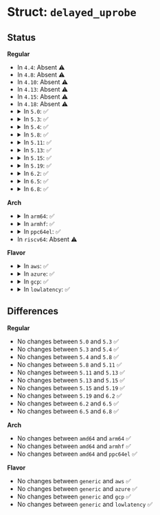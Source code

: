 # Struct: <code>delayed_uprobe</code>

## Status
<b>Regular</b>
<ul>
<li>
In <code>4.4</code>: Absent ⚠️
</li>
<li>
In <code>4.8</code>: Absent ⚠️
</li>
<li>
In <code>4.10</code>: Absent ⚠️
</li>
<li>
In <code>4.13</code>: Absent ⚠️
</li>
<li>
In <code>4.15</code>: Absent ⚠️
</li>
<li>
In <code>4.18</code>: Absent ⚠️
</li>
<li>
<details>
<summary>In <code>5.0</code>: ✅</summary>

```c
struct delayed_uprobe {
    struct list_head list;
    struct uprobe *uprobe;
    struct mm_struct *mm;
};
```
</details>
</li>
<li>
<details>
<summary>In <code>5.3</code>: ✅</summary>

```c
struct delayed_uprobe {
    struct list_head list;
    struct uprobe *uprobe;
    struct mm_struct *mm;
};
```
</details>
</li>
<li>
<details>
<summary>In <code>5.4</code>: ✅</summary>

```c
struct delayed_uprobe {
    struct list_head list;
    struct uprobe *uprobe;
    struct mm_struct *mm;
};
```
</details>
</li>
<li>
<details>
<summary>In <code>5.8</code>: ✅</summary>

```c
struct delayed_uprobe {
    struct list_head list;
    struct uprobe *uprobe;
    struct mm_struct *mm;
};
```
</details>
</li>
<li>
<details>
<summary>In <code>5.11</code>: ✅</summary>

```c
struct delayed_uprobe {
    struct list_head list;
    struct uprobe *uprobe;
    struct mm_struct *mm;
};
```
</details>
</li>
<li>
<details>
<summary>In <code>5.13</code>: ✅</summary>

```c
struct delayed_uprobe {
    struct list_head list;
    struct uprobe *uprobe;
    struct mm_struct *mm;
};
```
</details>
</li>
<li>
<details>
<summary>In <code>5.15</code>: ✅</summary>

```c
struct delayed_uprobe {
    struct list_head list;
    struct uprobe *uprobe;
    struct mm_struct *mm;
};
```
</details>
</li>
<li>
<details>
<summary>In <code>5.19</code>: ✅</summary>

```c
struct delayed_uprobe {
    struct list_head list;
    struct uprobe *uprobe;
    struct mm_struct *mm;
};
```
</details>
</li>
<li>
<details>
<summary>In <code>6.2</code>: ✅</summary>

```c
struct delayed_uprobe {
    struct list_head list;
    struct uprobe *uprobe;
    struct mm_struct *mm;
};
```
</details>
</li>
<li>
<details>
<summary>In <code>6.5</code>: ✅</summary>

```c
struct delayed_uprobe {
    struct list_head list;
    struct uprobe *uprobe;
    struct mm_struct *mm;
};
```
</details>
</li>
<li>
<details>
<summary>In <code>6.8</code>: ✅</summary>

```c
struct delayed_uprobe {
    struct list_head list;
    struct uprobe *uprobe;
    struct mm_struct *mm;
};
```
</details>
</li>
</ul>
<b>Arch</b>
<ul>
<li>
<details>
<summary>In <code>arm64</code>: ✅</summary>

```c
struct delayed_uprobe {
    struct list_head list;
    struct uprobe *uprobe;
    struct mm_struct *mm;
};
```
</details>
</li>
<li>
<details>
<summary>In <code>armhf</code>: ✅</summary>

```c
struct delayed_uprobe {
    struct list_head list;
    struct uprobe *uprobe;
    struct mm_struct *mm;
};
```
</details>
</li>
<li>
<details>
<summary>In <code>ppc64el</code>: ✅</summary>

```c
struct delayed_uprobe {
    struct list_head list;
    struct uprobe *uprobe;
    struct mm_struct *mm;
};
```
</details>
</li>
<li>
In <code>riscv64</code>: Absent ⚠️
</li>
</ul>
<b>Flavor</b>
<ul>
<li>
<details>
<summary>In <code>aws</code>: ✅</summary>

```c
struct delayed_uprobe {
    struct list_head list;
    struct uprobe *uprobe;
    struct mm_struct *mm;
};
```
</details>
</li>
<li>
<details>
<summary>In <code>azure</code>: ✅</summary>

```c
struct delayed_uprobe {
    struct list_head list;
    struct uprobe *uprobe;
    struct mm_struct *mm;
};
```
</details>
</li>
<li>
<details>
<summary>In <code>gcp</code>: ✅</summary>

```c
struct delayed_uprobe {
    struct list_head list;
    struct uprobe *uprobe;
    struct mm_struct *mm;
};
```
</details>
</li>
<li>
<details>
<summary>In <code>lowlatency</code>: ✅</summary>

```c
struct delayed_uprobe {
    struct list_head list;
    struct uprobe *uprobe;
    struct mm_struct *mm;
};
```
</details>
</li>
</ul>

## Differences
<b>Regular</b>
<ul>
<li>
No changes between <code>5.0</code> and <code>5.3</code> ✅
</li>
<li>
No changes between <code>5.3</code> and <code>5.4</code> ✅
</li>
<li>
No changes between <code>5.4</code> and <code>5.8</code> ✅
</li>
<li>
No changes between <code>5.8</code> and <code>5.11</code> ✅
</li>
<li>
No changes between <code>5.11</code> and <code>5.13</code> ✅
</li>
<li>
No changes between <code>5.13</code> and <code>5.15</code> ✅
</li>
<li>
No changes between <code>5.15</code> and <code>5.19</code> ✅
</li>
<li>
No changes between <code>5.19</code> and <code>6.2</code> ✅
</li>
<li>
No changes between <code>6.2</code> and <code>6.5</code> ✅
</li>
<li>
No changes between <code>6.5</code> and <code>6.8</code> ✅
</li>
</ul>
<b>Arch</b>
<ul>
<li>
No changes between <code>amd64</code> and <code>arm64</code> ✅
</li>
<li>
No changes between <code>amd64</code> and <code>armhf</code> ✅
</li>
<li>
No changes between <code>amd64</code> and <code>ppc64el</code> ✅
</li>
</ul>
<b>Flavor</b>
<ul>
<li>
No changes between <code>generic</code> and <code>aws</code> ✅
</li>
<li>
No changes between <code>generic</code> and <code>azure</code> ✅
</li>
<li>
No changes between <code>generic</code> and <code>gcp</code> ✅
</li>
<li>
No changes between <code>generic</code> and <code>lowlatency</code> ✅
</li>
</ul>
